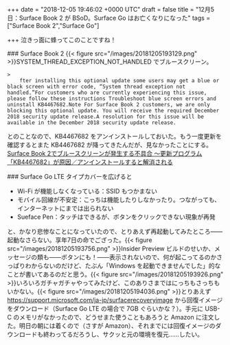 
+++
date = "2018-12-05 19:46:02 +0000 UTC"
draft = false
title = "12月5日：Surface Book 2 が BSoD。Surface Go はお亡くなりになった"
tags = ["Surface Book 2","Surface Go"]

+++
泣きっ面に蜂ってこのことですね！

<div class="section">
    ### Surface Book 2
    {{< figure src="/images/20181205193129.png"  >}}SYSTEM_THREAD_EXCEPTION_NOT_HANDLED でブルースクリーン。

    >
        fter installing this optional update some users may get a blue or black screen with error code, “System thread exception not handled.”For customers who are currently experiencing this issue, please follow these instructions Troubleshoot blue screen errors and uninstall KB4467682.Note For Surface Book 2 customers, we are only blocking this optional update. You will receive the required December 2018 security update release.A resolution for this issue will be available in the December 2018 security update release.

        
    
とのことなので、KB4467682 をアンインストールしておいた。もう一度更新を確認するとまた KB4467682 が降ってきたんだが、見なかったことにする。[Surface Book 2でブルースクリーンが発生する不具合 ～更新プログラム「KB4467682」が原因／アンインストールすると解消される](https://forest.watch.impress.co.jp/docs/news/1156763.html)<br/>


</div>
<div class="section">
    ### Surface Go LTE
    タイプカバーを広げると

<ul>
<li>Wi-Fi が機能しなくなっている：SSID もつかまない</li>
<li>モバイル回線が不安定：こっちは機能したりしなかったり。つながっても、インターネットにまでは出られない</li>
<li>Sueface Pen：タッチはできるが、ボタンをクリックできない現象が再発</li>
</ul>と、かなり悲惨なことになっていたので、とりあえず再起動してみたところ――起動なさらない。享年7日の命でござった。{{< figure src="/images/20181205193756.png"  >}}Insider Preview ビルドのせいか、メッセージの類も――ボタンにも！――表示されないので、何が起こってるのかさっぱりわからないのだけど、たぶん「Windows を起動できませんでした」的なことが書いてあるのだと思う。{{< figure src="/images/20181205193926.png"  >}}いろいろガチャガチャやってみたけど、このありさまではにっちもさっちもいかない。{{< figure src="/images/20181205194036.png"  >}}とりあえず <a href="https://support.microsoft.com/ja-jp/surfacerecoveryimage">https://support.microsoft.com/ja-jp/surfacerecoveryimage</a> から回復イメージをダウンロード（Surface Go LTE の場合で 7GB ぐらいかな？）。手元に USB-C のメモリがなかったので、どうせまた使うこともあろうと Amazon に注文した。明日の朝には着くので（さすが Amazon）、それまでには回復イメージのダウンロードも終わってるだろうし、サクッと元の環境を復元……したい。

</div>


